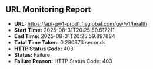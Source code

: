 ## URL Monitoring Report

- **URL:** https://api-gw1-prod1.fisglobal.com/gw/v1/health
- **Start Time:** 2025-08-31T20:25:59.617211
- **End Time:** 2025-08-31T20:25:59.897884
- **Total Time Taken:** 0.280673 seconds
- **HTTP Status Code:** 403
- **Status:** Failure
- **Failure Reason:** HTTP Status Code: 403

